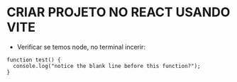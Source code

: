# CRIAR  PROJETO NO REACT USANDO VITE 
 - Verificar se temos node, no terminal incerir:
```
function test() {
  console.log("notice the blank line before this function?");
}
```
